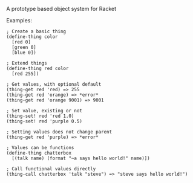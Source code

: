 A prototype based object system for Racket

Examples:

    ; Create a basic thing
    (define-thing color
      [red 0]
      [green 0]
      [blue 0])
    
    ; Extend things
    (define-thing red color
      [red 255])
    
    ; Get values, with optional default
    (thing-get red 'red) => 255
    (thing-get red 'orange) => *error*
    (thing-get red 'orange 9001) => 9001
    
    ; Set value, existing or not
    (thing-set! red 'red 1.0)
    (thing-set! red 'purple 0.5)
    
    ; Setting values does not change parent
    (thing-get red 'purple) => *error*
    
    ; Values can be functions
    (define-thing chatterbox
      [(talk name) (format "~a says hello world!" name)])
    
    ; Call functional values directly
    (thing-call chatterbox 'talk "steve") => "steve says hello world!")

